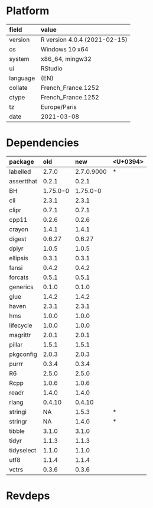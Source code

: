# Platform

|field    |value                        |
|:--------|:----------------------------|
|version  |R version 4.0.4 (2021-02-15) |
|os       |Windows 10 x64               |
|system   |x86_64, mingw32              |
|ui       |RStudio                      |
|language |(EN)                         |
|collate  |French_France.1252           |
|ctype    |French_France.1252           |
|tz       |Europe/Paris                 |
|date     |2021-03-08                   |

# Dependencies

|package    |old      |new        |<U+0394>  |
|:----------|:--------|:----------|:--|
|labelled   |2.7.0    |2.7.0.9000 |*  |
|assertthat |0.2.1    |0.2.1      |   |
|BH         |1.75.0-0 |1.75.0-0   |   |
|cli        |2.3.1    |2.3.1      |   |
|clipr      |0.7.1    |0.7.1      |   |
|cpp11      |0.2.6    |0.2.6      |   |
|crayon     |1.4.1    |1.4.1      |   |
|digest     |0.6.27   |0.6.27     |   |
|dplyr      |1.0.5    |1.0.5      |   |
|ellipsis   |0.3.1    |0.3.1      |   |
|fansi      |0.4.2    |0.4.2      |   |
|forcats    |0.5.1    |0.5.1      |   |
|generics   |0.1.0    |0.1.0      |   |
|glue       |1.4.2    |1.4.2      |   |
|haven      |2.3.1    |2.3.1      |   |
|hms        |1.0.0    |1.0.0      |   |
|lifecycle  |1.0.0    |1.0.0      |   |
|magrittr   |2.0.1    |2.0.1      |   |
|pillar     |1.5.1    |1.5.1      |   |
|pkgconfig  |2.0.3    |2.0.3      |   |
|purrr      |0.3.4    |0.3.4      |   |
|R6         |2.5.0    |2.5.0      |   |
|Rcpp       |1.0.6    |1.0.6      |   |
|readr      |1.4.0    |1.4.0      |   |
|rlang      |0.4.10   |0.4.10     |   |
|stringi    |NA       |1.5.3      |*  |
|stringr    |NA       |1.4.0      |*  |
|tibble     |3.1.0    |3.1.0      |   |
|tidyr      |1.1.3    |1.1.3      |   |
|tidyselect |1.1.0    |1.1.0      |   |
|utf8       |1.1.4    |1.1.4      |   |
|vctrs      |0.3.6    |0.3.6      |   |

# Revdeps


